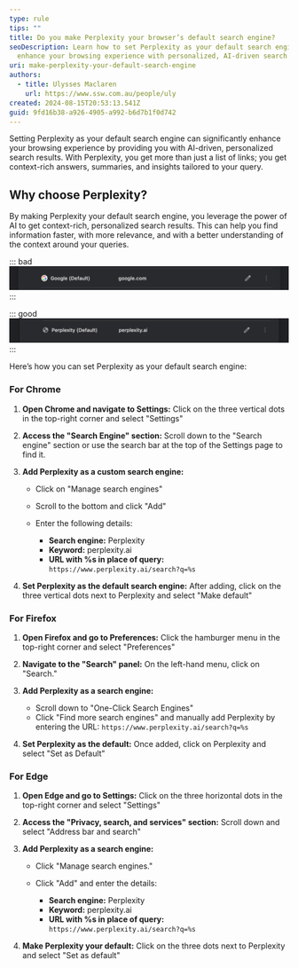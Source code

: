 ```yaml
---
type: rule
tips: ""
title: Do you make Perplexity your browser’s default search engine?
seoDescription: Learn how to set Perplexity as your default search engine and
  enhance your browsing experience with personalized, AI-driven search results.
uri: make-perplexity-your-default-search-engine
authors:
  - title: Ulysses Maclaren
    url: https://www.ssw.com.au/people/uly
created: 2024-08-15T20:53:13.541Z
guid: 9fd16b38-a926-4905-a992-b6d7b1f0d742
---
```

Setting Perplexity as your default search engine can significantly enhance your browsing experience by providing you with AI-driven, personalized search results. With Perplexity, you get more than just a list of links; you get context-rich answers, summaries, and insights tailored to your query. 

<!--endintro-->

## Why choose Perplexity?

By making Perplexity your default search engine, you leverage the power of AI to get context-rich, personalized search results. This can help you find information faster, with more relevance, and with a better understanding of the context around your queries.

::: bad
![Figure: Bad example – Leaving Google as your default search engine means you are missing out](google-default.png)
:::

::: good
![Figure: Good example - Setting Perplexity as your default search engine for AI-driven, personalized search results](perplexity-default.png)
:::

Here’s how you can set Perplexity as your default search engine:

### For Chrome

1. **Open Chrome and navigate to Settings:** Click on the three vertical dots in the top-right corner and select "Settings"
2. **Access the "Search Engine" section:** Scroll down to the "Search engine" section or use the search bar at the top of the Settings page to find it.
3. **Add Perplexity as a custom search engine:**

   * Click on "Manage search engines"
   * Scroll to the bottom and click "Add"
   * Enter the following details:

     * **Search engine:** Perplexity
     * **Keyword:** perplexity.ai
     * **URL with %s in place of query:** `https://www.perplexity.ai/search?q=%s`
4. **Set Perplexity as the default search engine:** After adding, click on the three vertical dots next to Perplexity and select "Make default"

### For Firefox

1. **Open Firefox and go to Preferences:** Click the hamburger menu in the top-right corner and select "Preferences"
2. **Navigate to the "Search" panel:** On the left-hand menu, click on "Search."
3. **Add Perplexity as a search engine:**

   * Scroll down to "One-Click Search Engines"
   * Click "Find more search engines" and manually add Perplexity by entering the URL: `https://www.perplexity.ai/search?q=%s`
4. **Set Perplexity as the default:** Once added, click on Perplexity and select "Set as Default"

### For Edge

1. **Open Edge and go to Settings:** Click on the three horizontal dots in the top-right corner and select "Settings"
2. **Access the "Privacy, search, and services" section:** Scroll down and select "Address bar and search"
3. **Add Perplexity as a search engine:**

   * Click "Manage search engines."
   * Click "Add" and enter the details:

     * **Search engine:** Perplexity
     * **Keyword:** perplexity.ai
     * **URL with %s in place of query:** `https://www.perplexity.ai/search?q=%s`
4. **Make Perplexity your default:** Click on the three dots next to Perplexity and select "Set as default"
